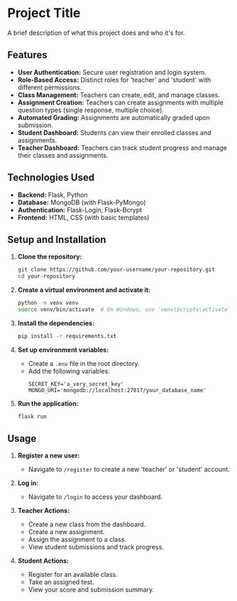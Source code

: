 # Project Title

A brief description of what this project does and who it's for.

## Features

- **User Authentication:** Secure user registration and login system.
- **Role-Based Access:** Distinct roles for 'teacher' and 'student' with different permissions.
- **Class Management:** Teachers can create, edit, and manage classes.
- **Assignment Creation:** Teachers can create assignments with multiple question types (single response, multiple choice).
- **Automated Grading:** Assignments are automatically graded upon submission.
- **Student Dashboard:** Students can view their enrolled classes and assignments.
- **Teacher Dashboard:** Teachers can track student progress and manage their classes and assignments.

## Technologies Used

- **Backend:** Flask, Python
- **Database:** MongoDB (with Flask-PyMongo)
- **Authentication:** Flask-Login, Flask-Bcrypt
- **Frontend:** HTML, CSS (with basic templates)

## Setup and Installation

1. **Clone the repository:**
   ```bash
   git clone https://github.com/your-username/your-repository.git
   cd your-repository
   ```

2. **Create a virtual environment and activate it:**
   ```bash
   python -m venv venv
   source venv/bin/activate  # On Windows, use `venv\Scripts\activate`
   ```

3. **Install the dependencies:**
   ```bash
   pip install -r requirements.txt
   ```

4. **Set up environment variables:**
   - Create a `.env` file in the root directory.
   - Add the following variables:
     ```
     SECRET_KEY='a_very_secret_key'
     MONGO_URI='mongodb://localhost:27017/your_database_name'
     ```

5. **Run the application:**
   ```bash
   flask run
   ```

## Usage

1. **Register a new user:**
   - Navigate to `/register` to create a new 'teacher' or 'student' account.

2. **Log in:**
   - Navigate to `/login` to access your dashboard.

3. **Teacher Actions:**
   - Create a new class from the dashboard.
   - Create a new assignment.
   - Assign the assignment to a class.
   - View student submissions and track progress.

4. **Student Actions:**
   - Register for an available class.
   - Take an assigned test.
   - View your score and submission summary.
